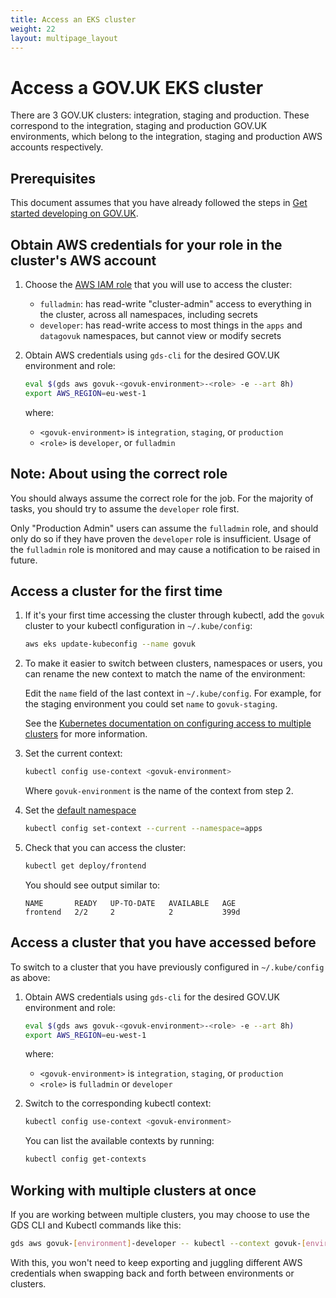 ```yaml
---
title: Access an EKS cluster
weight: 22
layout: multipage_layout
---
```


# Access a GOV.UK EKS cluster

There are 3 GOV.UK clusters: integration, staging and production. These correspond to the integration, staging and production GOV.UK environments, which belong to the integration, staging and production AWS accounts respectively.

## Prerequisites

This document assumes that you have already followed the steps in [Get started developing on GOV.UK](https://docs.publishing.service.gov.uk/manual/get-started.html).

## Obtain AWS credentials for your role in the cluster's AWS account

1. Choose the [AWS IAM role](https://docs.aws.amazon.com/IAM/latest/UserGuide/id_roles.html) that you will use to access the cluster:
    - `fulladmin`: has read-write "cluster-admin" access to everything in the cluster, across all namespaces, including secrets
    - `developer`: has read-write access to most things in the `apps` and `datagovuk` namespaces, but cannot view or modify secrets

1. Obtain AWS credentials using `gds-cli` for the desired GOV.UK environment and role:

     ```sh
     eval $(gds aws govuk-<govuk-environment>-<role> -e --art 8h)
     export AWS_REGION=eu-west-1
     ```

    where:
    - `<govuk-environment>` is `integration`, `staging`, or `production`
    - `<role>` is `developer`, or `fulladmin`

## Note: About using the correct role

You should always assume the correct role for the job. For the majority of tasks, you should try to assume the `developer` role first.

Only "Production Admin" users can assume the `fulladmin` role, and should only do so if they have proven the `developer` role is insufficient. Usage of the `fulladmin` role is monitored and may cause a notification to be raised in future.

## Access a cluster for the first time

1. If it's your first time accessing the cluster through kubectl, add the `govuk` cluster to your kubectl configuration in `~/.kube/config`:

    ```sh
    aws eks update-kubeconfig --name govuk
    ```

1. To make it easier to switch between clusters, namespaces or users, you can rename the new context to match the name of the environment:

    Edit the `name` field of the last context in `~/.kube/config`. For example, for the staging environment you could set `name` to `govuk-staging`.

    See the [Kubernetes documentation on configuring access to multiple clusters](https://kubernetes.io/docs/tasks/access-application-cluster/configure-access-multiple-clusters/) for more information.

1. Set the current context:

    ```sh
    kubectl config use-context <govuk-environment>
    ```

    Where `govuk-environment` is the name of the context from step 2.

1. Set the [default namespace](/kubernetes/manage-app/get-app-info/#choose-and-set-a-namespace)

    ```sh
    kubectl config set-context --current --namespace=apps
    ```

1. Check that you can access the cluster:

    ```sh
    kubectl get deploy/frontend
    ```

    You should see output similar to:

    ```
    NAME       READY   UP-TO-DATE   AVAILABLE   AGE
    frontend   2/2     2            2           399d
    ```

## Access a cluster that you have accessed before

To switch to a cluster that you have previously configured in `~/.kube/config` as above:

1. Obtain AWS credentials using `gds-cli` for the desired GOV.UK environment and role:

     ```sh
     eval $(gds aws govuk-<govuk-environment>-<role> -e --art 8h)
     export AWS_REGION=eu-west-1
     ```

    where:
    - `<govuk-environment>` is `integration`, `staging`, or `production`
    - `<role>` is `fulladmin` or `developer`

1. Switch to the corresponding kubectl context:

     ```sh
     kubectl config use-context <govuk-environment>
     ```

    You can list the available contexts by running:

     ```sh
     kubectl config get-contexts
     ```

## Working with multiple clusters at once

If you are working between multiple clusters, you may choose to use the GDS CLI and Kubectl commands like this:

```sh
gds aws govuk-[environment]-developer -- kubectl --context govuk-[environment] -n apps get pods
```

With this, you won't need to keep exporting and juggling different AWS credentials when swapping back and forth between environments or clusters.
